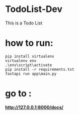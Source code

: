 # TodoList-Dev
This is a Todo List


# how to run:

    pip install virtualenv
    virtualenv env
    .\env\script\activate
    pip install -r requirements.txt
    fastapi run app\main.py

# go to :

**http://127.0.0.1:8000/docs/**
